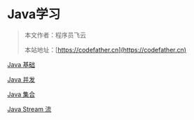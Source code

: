 # Java学习

> 本文作者：程序员飞云
>
> 本站地址：[https://codefather.cn](https://codefather.cn)


[Java 基础](Java基础.md)

[Java 并发](Java并发.md)

[Java 集合](Java集合.md)

[Java Stream 流](JavaStream流.md)

